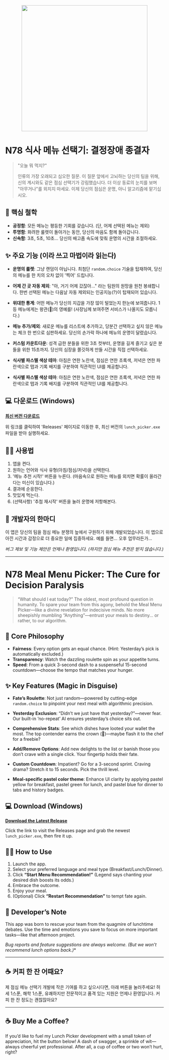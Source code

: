 <div align="center">
  <img src="./images/lunch.gif" width="400"/>
</div>

# N78 식사 메뉴 선택기: 결정장애 종결자

> "오늘 뭐 먹지?" 
> 
> 인류의 가장 오래되고 심오한 질문. 
> 이 질문 앞에서 고뇌하는 당신의 팀을 위해, 신의 계시와도 같은 점심 선택기가 강림했습니다.
> 더 이상 동료의 눈치를 보며 "아무거나"를 외치지 마세요. 이제 당신의 점심은 운명, 아니 알고리즘에 맡기십시오.

## 🚀 핵심 철학

- **공정함**: 모든 메뉴는 평등한 기회를 갖습니다. (단, 어제 선택된 메뉴는 제외)
- **투명함**: 화려한 룰렛이 돌아가는 동안, 당신의 마음도 함께 돌아갑니다.
- **신속함**: 3초, 5초, 10초... 당신의 배고픔 속도에 맞춰 운명의 시간을 조절하세요.

## ✨ 주요 기능 (이라 쓰고 마법이라 읽는다)

- **운명의 룰렛**: 그냥 랜덤이 아닙니다. 최첨단 `random.choice` 기술을 탑재하여, 당신의 메뉴를 한 치의 오차 없이 '찍어' 드립니다.

- **어제 간 곳 자동 제외**: "아, 거기 어제 갔잖아..." 라는 팀원의 원망을 원천 봉쇄합니다. 한번 선택된 메뉴는 다음날 자동 제외되는 인공지능(?)이 탑재되어 있습니다.

- **위대한 통계**: 어떤 메뉴가 당신의 지갑을 가장 많이 털었는지 한눈에 보여줍니다. 1등 메뉴에게는 왕관(👑)의 영예를! (사장님께 보여주면 서비스가 나올지도 모릅니다.)

- **메뉴 추가/제외**: 새로운 메뉴를 리스트에 추가하고, 당분간 선택하고 싶지 않은 메뉴는 체크 한 번으로 심판하세요. 당신의 손가락 하나에 메뉴의 운명이 달렸습니다.

- **커스텀 카운트다운**: 성격 급한 분들을 위한 3초 컷부터, 운명을 길게 즐기고 싶은 분들을 위한 15초까지. 당신의 심장을 쫄깃하게 만들 시간을 직접 선택하세요.

- **식사별 파스텔 색상 테마**: 아침은 연한 노란색, 점심은 연한 초록색, 저녁은 연한 파란색으로 탭과 기록 배지를 구분하여 직관적인 UI를 제공합니다.

- **식사별 파스텔 색상 테마**: 아침은 연한 노란색, 점심은 연한 초록색, 저녁은 연한 파란색으로 탭과 기록 배지를 구분하여 직관적인 UI를 제공합니다.

## 💻 다운로드 (Windows)

[**최신 버전 다운로드**](https://github.com/dev-shinyu/Lunch-Picker/releases)

위 링크를 클릭하여 'Releases' 페이지로 이동한 후, 최신 버전의 `lunch_picker.exe` 파일을 받아 실행하세요.

## 👨‍💻 사용법

1. 앱을 켠다.
2. 원하는 언어와 식사 유형(아침/점심/저녁)을 선택한다.
3. '메뉴 추천 시작!' 버튼을 누른다. (마음속으로 원하는 메뉴를 외치면 확률이 올라간다는 미신이 있습니다.)
4. 결과에 순응한다.
5. 맛있게 먹는다.
6. (선택사항) '추첨 재시작' 버튼을 눌러 운명에 저항해본다.

## 💬 개발자의 한마디

이 앱은 당신의 팀을 점심 메뉴 분쟁의 늪에서 구원하기 위해 개발되었습니다. 이 앱으로 아낀 시간과 감정으로 더 중요한 일에 집중하세요. 예를 들면... 오후 업무라든가...

*버그 제보 및 기능 제안은 언제나 환영입니다. (하지만 점심 메뉴 추천은 받지 않습니다.)*

---

# N78 Meal Menu Picker: The Cure for Decision Paralysis

> “What should I eat today?”
> The oldest, most profound question in humanity.
> To spare your team from this agony, behold the Meal Menu Picker—like a divine revelation for indecisive minds.
> No more sheepishly mumbling “Anything”—entrust your meals to destiny… or rather, to our algorithm.

## 🚀 Core Philosophy

- **Fairness**: Every option gets an equal chance. (Hint: Yesterday’s pick is automatically excluded.)
- **Transparency**: Watch the dazzling roulette spin as your appetite turns.
- **Speed**: From a quick 3-second dash to a suspenseful 15-second countdown—choose the tempo that matches your hunger.

## ✨ Key Features (Magic in Disguise)

- **Fate’s Roulette**: Not just random—powered by cutting-edge `random.choice` to pinpoint your next meal with algorithmic precision.
- **Yesterday Exclusion**: “Didn’t we just have that yesterday?”—never fear. Our built-in ‘no-repeat’ AI ensures yesterday’s choice sits out.
- **Comprehensive Stats**: See which dishes have looted your wallet the most. The top contender earns the crown (👑)—maybe flash it to the chef for a freebie?
- **Add/Remove Options**: Add new delights to the list or banish those you don’t crave with a single click. Your fingertip holds their fate.
- **Custom Countdown**: Impatient? Go for a 3-second sprint. Craving drama? Stretch it to 15 seconds. Pick the thrill level.

- **Meal-specific pastel color theme**: Enhance UI clarity by applying pastel yellow for breakfast, pastel green for lunch, and pastel blue for dinner to tabs and history badges.

## 💻 Download (Windows)

[**Download the Latest Release**](https://github.com/dev-shinyu/Lunch-Picker/releases)

Click the link to visit the Releases page and grab the newest `lunch_picker.exe`, then fire it up.

## 👨‍💻 How to Use

1. Launch the app.
2. Select your preferred language and meal type (Breakfast/Lunch/Dinner).
3. Click **“Start Menu Recommendation!”** (Legend says chanting your desired dish boosts its odds.)
4. Embrace the outcome.
5. Enjoy your meal.
6. (Optional) Click **“Restart Recommendation”** to tempt fate again.

## 💬 Developer’s Note

This app was born to rescue your team from the quagmire of lunchtime debates. Use the time and emotions you save to focus on more important tasks—like that afternoon project.

_Bug reports and feature suggestions are always welcome. (But we won’t recommend lunch options back.)_*

---

## ☕ 커피 한 잔 어때요?
제 점심 메뉴 선택기 개발에 작은 기여를 하고 싶으시다면, 아래 버튼을 눌러주세요! 허세 1스푼, 해학 1스푼, 유쾌하지만 전문적이고 품격 있는 지원은 언제나 환영입니다. 커피 한 잔 정도는 괜찮잖아요?
<script data-name="BMC-Widget" data-cfasync="false" src="https://cdnjs.buymeacoffee.com/1.0.0/widget.prod.min.js" data-id="shinyu" data-description="Support me on Buy me a coffee!" data-message="" data-color="#5F7FFF" data-position="Right" data-x_margin="18" data-y_margin="18"></script>

---

## ☕ Buy Me a Coffee?
If you’d like to fuel my Lunch Picker development with a small token of appreciation, hit the button below! A dash of swagger, a sprinkle of wit—always cheerful yet professional. After all, a cup of coffee or two won’t hurt, right?
<script data-name="BMC-Widget" data-cfasync="false" src="https://cdnjs.buymeacoffee.com/1.0.0/widget.prod.min.js" data-id="shinyu" data-description="Support me on Buy me a coffee!" data-message="" data-color="#5F7FFF" data-position="Right" data-x_margin="18" data-y_margin="18"></script>
